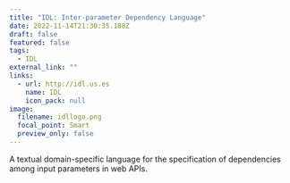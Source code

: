 ```yaml
---
title: "IDL: Inter-parameter Dependency Language"
date: 2022-11-14T21:30:35.188Z
draft: false
featured: false
tags:
  - IDL
external_link: ""
links:
  - url: http://idl.us.es
    name: IDL
    icon_pack: null
image:
  filename: idllogo.png
  focal_point: Smart
  preview_only: false
---
```

A textual domain-specific language for the specification of dependencies among input parameters in web APIs.